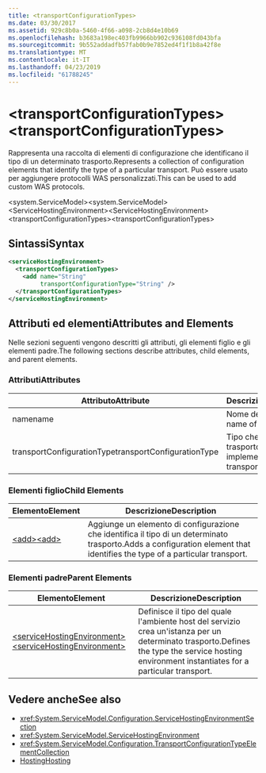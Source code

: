 ```yaml
---
title: <transportConfigurationTypes>
ms.date: 03/30/2017
ms.assetid: 929c8b0a-5460-4f66-a098-2cb8d4e10b69
ms.openlocfilehash: b3683a198ec403fb9966bb902c936108fd043bfa
ms.sourcegitcommit: 9b552addadfb57fab0b9e7852ed4f1f1b8a42f8e
ms.translationtype: MT
ms.contentlocale: it-IT
ms.lasthandoff: 04/23/2019
ms.locfileid: "61788245"
---
```

# <a name="transportconfigurationtypes"></a><span data-ttu-id="02ef0-101">\<transportConfigurationTypes></span><span class="sxs-lookup"><span data-stu-id="02ef0-101">\<transportConfigurationTypes></span></span>
<span data-ttu-id="02ef0-102">Rappresenta una raccolta di elementi di configurazione che identificano il tipo di un determinato trasporto.</span><span class="sxs-lookup"><span data-stu-id="02ef0-102">Represents a collection of configuration elements that identify the type of a particular transport.</span></span> <span data-ttu-id="02ef0-103">Può essere usato per aggiungere protocolli WAS personalizzati.</span><span class="sxs-lookup"><span data-stu-id="02ef0-103">This can be used to add custom WAS protocols.</span></span>  
  
 <span data-ttu-id="02ef0-104">\<system.ServiceModel></span><span class="sxs-lookup"><span data-stu-id="02ef0-104">\<system.ServiceModel></span></span>  
<span data-ttu-id="02ef0-105">\<ServiceHostingEnvironment></span><span class="sxs-lookup"><span data-stu-id="02ef0-105">\<ServiceHostingEnvironment></span></span>  
<span data-ttu-id="02ef0-106">\<transportConfigurationTypes></span><span class="sxs-lookup"><span data-stu-id="02ef0-106">\<transportConfigurationTypes></span></span>  
  
## <a name="syntax"></a><span data-ttu-id="02ef0-107">Sintassi</span><span class="sxs-lookup"><span data-stu-id="02ef0-107">Syntax</span></span>  
  
```xml  
<serviceHostingEnvironment>
  <transportConfigurationTypes>
    <add name="String"
         transportConfigurationType="String" />
  </transportConfigurationTypes>
</serviceHostingEnvironment>
```  
  
## <a name="attributes-and-elements"></a><span data-ttu-id="02ef0-108">Attributi ed elementi</span><span class="sxs-lookup"><span data-stu-id="02ef0-108">Attributes and Elements</span></span>  
 <span data-ttu-id="02ef0-109">Nelle sezioni seguenti vengono descritti gli attributi, gli elementi figlio e gli elementi padre.</span><span class="sxs-lookup"><span data-stu-id="02ef0-109">The following sections describe attributes, child elements, and parent elements.</span></span>  
  
### <a name="attributes"></a><span data-ttu-id="02ef0-110">Attributi</span><span class="sxs-lookup"><span data-stu-id="02ef0-110">Attributes</span></span>  
  
|<span data-ttu-id="02ef0-111">Attributo</span><span class="sxs-lookup"><span data-stu-id="02ef0-111">Attribute</span></span>|<span data-ttu-id="02ef0-112">Descrizione</span><span class="sxs-lookup"><span data-stu-id="02ef0-112">Description</span></span>|  
|---------------|-----------------|  
|<span data-ttu-id="02ef0-113">name</span><span class="sxs-lookup"><span data-stu-id="02ef0-113">name</span></span>|<span data-ttu-id="02ef0-114">Nome del trasporto.</span><span class="sxs-lookup"><span data-stu-id="02ef0-114">The name of the transport</span></span>|  
|<span data-ttu-id="02ef0-115">transportConfigurationType</span><span class="sxs-lookup"><span data-stu-id="02ef0-115">transportConfigurationType</span></span>|<span data-ttu-id="02ef0-116">Tipo che implementa il trasporto.</span><span class="sxs-lookup"><span data-stu-id="02ef0-116">The type that implements the transport</span></span>|  
  
### <a name="child-elements"></a><span data-ttu-id="02ef0-117">Elementi figlio</span><span class="sxs-lookup"><span data-stu-id="02ef0-117">Child Elements</span></span>  
  
|<span data-ttu-id="02ef0-118">Elemento</span><span class="sxs-lookup"><span data-stu-id="02ef0-118">Element</span></span>|<span data-ttu-id="02ef0-119">Descrizione</span><span class="sxs-lookup"><span data-stu-id="02ef0-119">Description</span></span>|  
|-------------|-----------------|  
|[<span data-ttu-id="02ef0-120">\<add></span><span class="sxs-lookup"><span data-stu-id="02ef0-120">\<add></span></span>](../../../../../docs/framework/configure-apps/file-schema/wcf/add-of-transportconfigurationtype.md)|<span data-ttu-id="02ef0-121">Aggiunge un elemento di configurazione che identifica il tipo di un determinato trasporto.</span><span class="sxs-lookup"><span data-stu-id="02ef0-121">Adds a configuration element that identifies the type of a particular transport.</span></span>|  
  
### <a name="parent-elements"></a><span data-ttu-id="02ef0-122">Elementi padre</span><span class="sxs-lookup"><span data-stu-id="02ef0-122">Parent Elements</span></span>  
  
|<span data-ttu-id="02ef0-123">Elemento</span><span class="sxs-lookup"><span data-stu-id="02ef0-123">Element</span></span>|<span data-ttu-id="02ef0-124">Descrizione</span><span class="sxs-lookup"><span data-stu-id="02ef0-124">Description</span></span>|  
|-------------|-----------------|  
|[<span data-ttu-id="02ef0-125">\<serviceHostingEnvironment></span><span class="sxs-lookup"><span data-stu-id="02ef0-125">\<serviceHostingEnvironment></span></span>](../../../../../docs/framework/configure-apps/file-schema/wcf/servicehostingenvironment.md)|<span data-ttu-id="02ef0-126">Definisce il tipo del quale l'ambiente host del servizio crea un'istanza per un determinato trasporto.</span><span class="sxs-lookup"><span data-stu-id="02ef0-126">Defines the type the service hosting environment instantiates for a particular transport.</span></span>|  
  
## <a name="see-also"></a><span data-ttu-id="02ef0-127">Vedere anche</span><span class="sxs-lookup"><span data-stu-id="02ef0-127">See also</span></span>

- <xref:System.ServiceModel.Configuration.ServiceHostingEnvironmentSection>
- <xref:System.ServiceModel.ServiceHostingEnvironment>
- <xref:System.ServiceModel.Configuration.TransportConfigurationTypeElementCollection>
- [<span data-ttu-id="02ef0-128">Hosting</span><span class="sxs-lookup"><span data-stu-id="02ef0-128">Hosting</span></span>](../../../../../docs/framework/wcf/feature-details/hosting.md)
